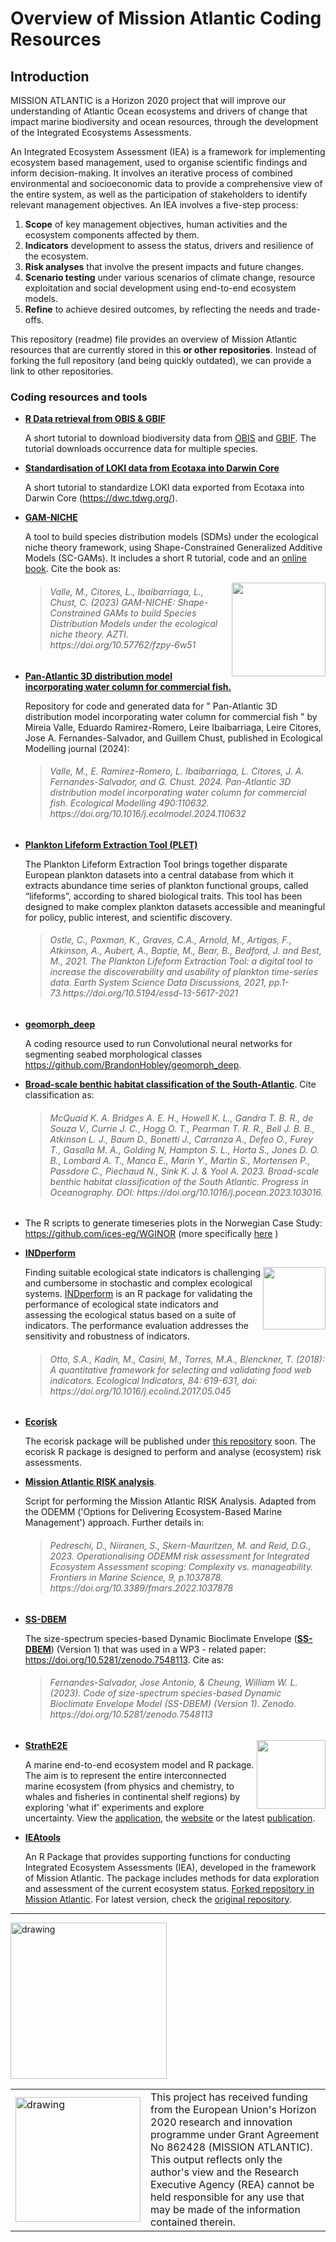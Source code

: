 # Overview of Mission Atlantic Coding Resources

## Introduction

MISSION ATLANTIC is a Horizon 2020 project that will improve our understanding of Atlantic Ocean ecosystems and drivers of change that impact marine biodiversity and ocean resources, through the development of the Integrated Ecosystems Assessments. 

An Integrated Ecosystem Assessment (IEA) is a framework for implementing ecosystem based management, used to organise scientific findings and inform decision-making. It involves an iterative process of combined environmental and socioeconomic data to provide a comprehensive view of the entire system, as well as the participation of stakeholders to identify relevant management objectives. An IEA involves a five-step process:

1. **Scope** of key management objectives, human activities and the ecosystem components affected by them.
2. **Indicators** development to assess the status, drivers and resilience of the ecosystem.
3. **Risk analyses** that involve the present impacts and future changes.
4. **Scenario testing** under various scenarios of climate change, resource exploitation and social development using end-to-end ecosystem models.
5. **Refine** to achieve desired outcomes, by reflecting the needs and trade-offs.

This repository (readme) file provides an overview of Mission Atlantic resources that are currently stored in this **or other repositories**. Instead of forking the full repository (and being quickly outdated), we can provide a link to other repositories.

### Coding resources and tools



- [**R Data retrieval from OBIS & GBIF**](https://github.com/missionatlantic/obis_gbif_tutorial) 

  A short tutorial to download biodiversity data from [OBIS](https://obis.org/) and [GBIF](https://www.gbif.org/). The tutorial downloads occurrence data for multiple species.
  
  
- [**Standardisation of LOKI data from Ecotaxa into Darwin Core**](https://github.com/missionatlantic/Plankton_IEAPM_Brazil) 

  A short tutorial to standardize LOKI data exported from Ecotaxa into Darwin Core (https://dwc.tdwg.org/).
  
  
- [**GAM-NICHE**](https://gam-niche.azti.es/)

   A tool to build species distribution models (SDMs) under the ecological niche theory framework, using Shape-Constrained Generalized Additive Models (SC-GAMs). It includes a short R tutorial, code and an [online book](https://fundacion-azti.github.io/gam-niche/).
Cite the book as:

  <p><img src="https://gam-niche.azti.es/wp-content/uploads/2023/05/logo_gam_niche_web.jpg" width="150" align="right"></p>

    > <h6>Valle, M., Citores, L., Ibaibarriaga, L., Chust, C. (2023) GAM-NICHE: Shape-Constrained GAMs to build Species Distribution Models under the ecological niche theory. AZTI. https://doi.org/10.57762/fzpy-6w51<h6>
    
    
- [**Pan-Atlantic 3D distribution model incorporating water column for commercial fish.**](https://github.com/missionatlantic/3D_SDMs_AtlanticFish)

   Repository for code and generated data for " Pan-Atlantic 3D distribution model incorporating water column for commercial fish " by Mireia Valle, Eduardo Ramirez-Romero, Leire Ibaibarriaga, Leire Citores, Jose A. Fernandes-Salvador, and Guillem Chust, published in Ecological Modelling journal (2024):

    > <h6>Valle, M., E. Ramírez-Romero, L. Ibaibarriaga, L. Citores, J. A. Fernandes-Salvador, and G. Chust. 2024. Pan-Atlantic 3D distribution model incorporating water column for commercial fish. Ecological Modelling 490:110632. https://doi.org/10.1016/j.ecolmodel.2024.110632<h6>
    
  
- [**Plankton Lifeform Extraction Tool (PLET)**](https://www.dassh.ac.uk/lifeforms/)

  The Plankton Lifeform Extraction Tool brings together disparate European plankton datasets into a central database from which it extracts abundance time series of plankton functional groups, called “lifeforms”, according to shared biological traits. This tool has been designed to make complex plankton datasets accessible and meaningful for policy, public interest, and scientific discovery.
  
  > <h6>Ostle, C., Paxman, K., Graves, C.A., Arnold, M., Artigas, F., Atkinson, A., Aubert, A., Baptie, M., Bear, B., Bedford, J. and Best, M., 2021. The Plankton Lifeform Extraction Tool: a digital tool to increase the discoverability and usability of plankton time-series data. Earth System Science Data Discussions, 2021, pp.1-73.https://doi.org/10.5194/essd-13-5617-2021<h6>
 
 - [**geomorph_deep**](https://github.com/BrandonHobley/geomorph_deep)

    A coding resource used to run Convolutional neural networks for segmenting seabed morphological classes https://github.com/BrandonHobley/geomorph_deep.
  
  
 - [**Broad-scale benthic habitat classification of the South-Atlantic**](https://github.com/DeepSeaCRU/South-Atlantic-Benthic-Habitat-Classification). Cite classification as:

   > <h6>McQuaid K. A. Bridges A. E. H., Howell K. L., Gandra T. B. R., de Souza V., Currie J. C., Hogg O. T., Pearman T. R. R., Bell J. B. B., Atkinson L. J., Baum D., Bonetti J., Carranza A., Defeo O., Furey T., Gasalla M. A., Golding N, Hampton S. L., Horta S., Jones D. O. B., Lombard A. T., Manca E., Marin Y., Martin S., Mortensen P., Passdore C., Piechaud N., Sink K. J. & Yool A. 2023. Broad-scale benthic habitat classification of the South Atlantic. Progress in Oceanography. DOI: https://doi.org/10.1016/j.pocean.2023.103016.<h6>
  

- The R scripts to generate timeseries plots in the Norwegian Case Study: https://github.com/ices-eg/WGINOR (more specifically [here](https://github.com/ices-eg/WGINOR/blob/8b4277a9c4fd035837f8945bdebbda6410fb94eb/TAF_ATAC/utilities.R#L58) )


- [**INDperform**](https://saskiaotto.github.io/INDperform)
  <p><img src="https://github.com/saskiaotto/INDperform/raw/master/man/figures/logo.png" align="right" height="100">

  Finding suitable ecological state indicators is challenging and cumbersome in stochastic and complex ecological systems. [INDperform](https://github.com/saskiaotto/INDperform) is an R package for validating the performance of ecological state indicators and assessing the ecological status based on a suite of indicators. The performance evaluation addresses the sensitivity and robustness of indicators. 
  
  > <h6>Otto, S.A., Kadin, M., Casini, M., Torres, M.A., Blenckner, T. (2018): A quantitative framework for selecting and validating food web indicators. Ecological Indicators, 84: 619-631, doi: https://doi.org/10.1016/j.ecolind.2017.05.045<h6>


- [**Ecorisk**](https://github.com/missionatlantic/ecorisk)

  The ecorisk package will be published under [this repository](https://github.com/HeleneGutte/ecorisk) soon. The ecorisk R package is designed to perform and analyse (ecosystem) risk assessments.
  
  

- [**Mission Atlantic RISK analysis**](https://github.com/missionatlantic/MissionAtlantic-RISK-Analysis). 

  Script for performing the Mission Atlantic RISK Analysis. Adapted from the ODEMM ('Options for Delivering Ecosystem-Based Marine Management') approach. Further details in:
  
  > <h6>Pedreschi, D., Niiranen, S., Skern-Mauritzen, M. and Reid, D.G., 2023. Operationalising ODEMM risk assessment for Integrated Ecosystem Assessment scoping: Complexity vs. manageability. Frontiers in Marine Science, 9, p.1037878. https://doi.org/10.3389/fmars.2022.1037878<h6>


- [**SS-DBEM**](https://doi.org/10.5281/zenodo.7548113)

  The size-spectrum species-based Dynamic Bioclimate Envelope ([**SS-DBEM**](https://doi.org/10.5281/zenodo.7548113)) (Version 1) that was used in a WP3 - related paper: https://doi.org/10.5281/zenodo.7548113. Cite as:

  > <h6>Fernandes-Salvador, Jose Antonio, & Cheung, William W. L. (2023). Code of size-spectrum species-based Dynamic Bioclimate Envelope Model (SS-DBEM) (Version 1). Zenodo. https://doi.org/10.5281/zenodo.7548113<h6>
    
    <p><img src="https://www.marineresourcemodelling.maths.strath.ac.uk/strathe2e/logo.svg" align="right" height="110"> 
    
- [**StrathE2E**](https://www.marineresourcemodelling.maths.strath.ac.uk/strathe2e/index.html)

  A marine end-to-end ecosystem model and R package. The aim is to represent the entire interconnected marine ecosystem (from physics and chemistry, to whales and fisheries in continental shelf regions) by exploring 'what if' experiments and explore uncertainty. View the [application](https://outreach.mathstat.strath.ac.uk/apps/StrathE2EApp/),
the [website](https://www.marineresourcemodelling.maths.strath.ac.uk/strathe2e/index.html) or the latest [publication](https://doi.org/10.1111/2041-210X.13510).


  
  
- [**IEAtools**](https://github.com/missionatlantic/IEAtools)

  An R Package that provides supporting functions for conducting Integrated Ecosystem Assessments (IEA), developed in the framework of Mission Atlantic. The package includes methods for data exploration and assessment of the current ecosystem status. [Forked repository in Mission Atlantic](https://github.com/missionatlantic/IEAtools). For latest version, check the [original repository](https://github.com/saskiaotto/IEAtools).
  


---
<img src="https://d33wubrfki0l68.cloudfront.net/3c7a986788206cd92394530e349a3a7c1ac17036/bcbea/logo.png" alt="drawing" width="250"/>

<table>
  <tr>
<td><img src="https://d33wubrfki0l68.cloudfront.net/8a5238b8d18dd86c0b02e452f791716943f9b30d/58bd9/eu-flag.png" alt="drawing" width="200" style="vertical-align:middle"/></td>
    <td> This project has received funding from the European Union's Horizon 2020 research and innovation programme under Grant Agreement No 862428 (MISSION ATLANTIC). This output reflects only the author's view and the Research Executive Agency (REA) cannot be held responsible for any use that may be made of the information contained therein.</td>
      </tr>
      </table>
      
